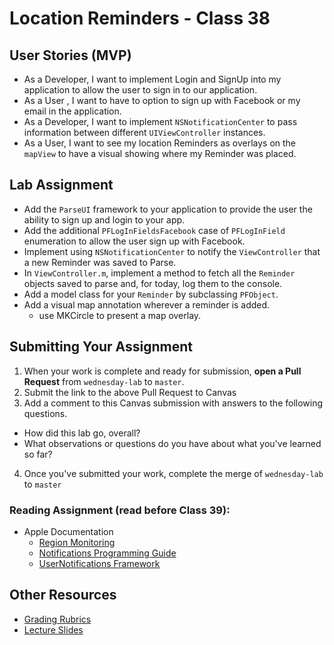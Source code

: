# Location Reminders - Class 38  

## User Stories (MVP)  
- As a Developer, I want to implement Login and SignUp into my application to allow the user to sign in to our application.  
- As a User , I want to have to option to sign up with Facebook or my email in the application.  
- As a Developer, I want to implement `NSNotificationCenter` to pass information between different `UIViewController` instances.  
- As a User, I want to see my location Reminders as overlays on the `mapView` to have a visual showing where my Reminder was placed.  

## Lab Assignment  
* Add the `ParseUI` framework to your application to provide the user the ability to sign up and login to your app.  
* Add the additional `PFLogInFieldsFacebook` case of `PFLogInField` enumeration to allow the user sign up with Facebook.  
* Implement using `NSNotificationCenter` to notify the `ViewController` that a new Reminder was saved to Parse. 
* In `ViewController.m`, implement a method to fetch all the `Reminder` objects saved to parse and, for today, log them to the console.  
* Add a model class for your `Reminder` by subclassing `PFObject`.  
* Add a visual map annotation wherever a reminder is added.  
  * use MKCircle to present a map overlay.  

## Submitting Your Assignment  
1. When your work is complete and ready for submission, **open a Pull Request** from `wednesday-lab` to `master`.  
2. Submit the link to the above Pull Request to Canvas  
3. Add a comment to this Canvas submission with answers to the following questions.  
  - How did this lab go, overall?  
  - What observations or questions do you have about what you've learned so far?  
4. Once you've submitted your work, complete the merge of `wednesday-lab` to `master`  

### Reading Assignment (read **before** Class 39):
* Apple Documentation
  * [Region Monitoring](https://developer.apple.com/library/content/documentation/UserExperience/Conceptual/LocationAwarenessPG/RegionMonitoring/RegionMonitoring.html#//apple_ref/doc/uid/TP40009497-CH9-SW1)  
  * [Notifications Programming Guide](https://developer.apple.com/library/content/documentation/NetworkingInternet/Conceptual/RemoteNotificationsPG/)  
  * [UserNotifications Framework](https://developer.apple.com/reference/usernotifications)  

## Other Resources
* [Grading Rubrics](../../resources/)
* [Lecture Slides](https://www.icloud.com/keynote/0005TQgW199tOAhqmPAx-Wd8A#Week7_Day3)
